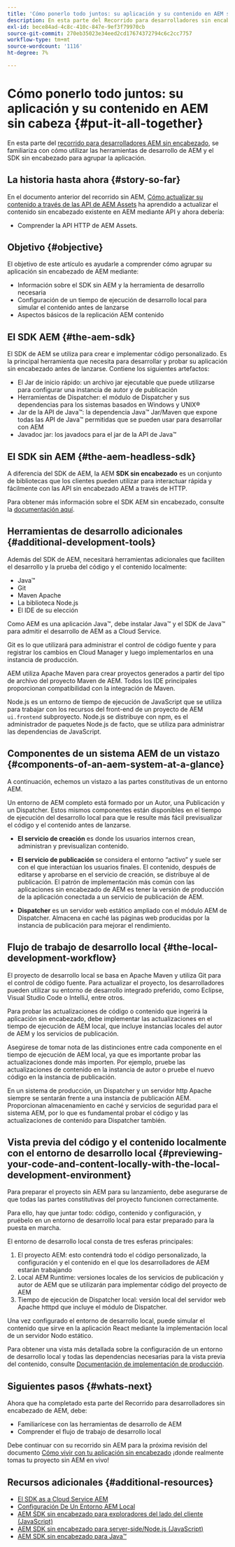 ```yaml
---
title: 'Cómo ponerlo todo juntos: su aplicación y su contenido en AEM sin cabeza'
description: En esta parte del Recorrido para desarrolladores sin encabezado de AEM, aprenda a tomar su proyecto de AEM, incluidos los fragmentos de contenido, las llamadas de GraphQL, las llamadas a la API de REST y la aplicación, y prepárelo para su lanzamiento.
exl-id: bece84ad-4c8c-410c-847e-9ef3f79970cb
source-git-commit: 270eb35023e34eed2cd17674372794c6c2cc7757
workflow-type: tm+mt
source-wordcount: '1116'
ht-degree: 7%

---
```


# Cómo ponerlo todo juntos: su aplicación y su contenido en AEM sin cabeza {#put-it-all-together}

En esta parte del [recorrido para desarrolladores AEM sin encabezado](overview.md), se familiariza con cómo utilizar las herramientas de desarrollo de AEM y el SDK sin encabezado para agrupar la aplicación.

## La historia hasta ahora {#story-so-far}

En el documento anterior del recorrido sin AEM, [Cómo actualizar su contenido a través de las API de AEM Assets](update-your-content.md) ha aprendido a actualizar el contenido sin encabezado existente en AEM mediante API y ahora debería:

* Comprender la API HTTP de AEM Assets.

## Objetivo {#objective}

El objetivo de este artículo es ayudarle a comprender cómo agrupar su aplicación sin encabezado de AEM mediante:

* Información sobre el SDK sin AEM y la herramienta de desarrollo necesaria
* Configuración de un tiempo de ejecución de desarrollo local para simular el contenido antes de lanzarse
* Aspectos básicos de la replicación AEM contenido

## El SDK AEM {#the-aem-sdk}

El SDK de AEM se utiliza para crear e implementar código personalizado. Es la principal herramienta que necesita para desarrollar y probar su aplicación sin encabezado antes de lanzarse. Contiene los siguientes artefactos:

* El Jar de inicio rápido: un archivo jar ejecutable que puede utilizarse para configurar una instancia de autor y de publicación
* Herramientas de Dispatcher: el módulo de Dispatcher y sus dependencias para los sistemas basados en Windows y UNIX®
* Jar de la API de Java™: la dependencia Java™ Jar/Maven que expone todas las API de Java™ permitidas que se pueden usar para desarrollar con AEM
* Javadoc jar: los javadocs para el jar de la API de Java™

## El SDK sin AEM {#the-aem-headless-sdk}

A diferencia del SDK de AEM, la AEM **SDK sin encabezado** es un conjunto de bibliotecas que los clientes pueden utilizar para interactuar rápida y fácilmente con las API sin encabezado AEM a través de HTTP.

Para obtener más información sobre el SDK AEM sin encabezado, consulte la [documentación aquí](https://experienceleague.adobe.com/docs/experience-manager-learn/getting-started-with-aem-headless/graphql/how-to/aem-headless-sdk.html?lang=en).

## Herramientas de desarrollo adicionales {#additional-development-tools}

Además del SDK de AEM, necesitará herramientas adicionales que faciliten el desarrollo y la prueba del código y el contenido localmente:

* Java™
* Git
* Maven Apache
* La biblioteca Node.js
* El IDE de su elección

Como AEM es una aplicación Java™, debe instalar Java™ y el SDK de Java™ para admitir el desarrollo de AEM as a Cloud Service.

Git es lo que utilizará para administrar el control de código fuente y para registrar los cambios en Cloud Manager y luego implementarlos en una instancia de producción.

AEM utiliza Apache Maven para crear proyectos generados a partir del tipo de archivo del proyecto Maven de AEM. Todos los IDE principales proporcionan compatibilidad con la integración de Maven.

Node.js es un entorno de tiempo de ejecución de JavaScript que se utiliza para trabajar con los recursos del front-end de un proyecto de AEM `ui.frontend` subproyecto. Node.js se distribuye con npm, es el administrador de paquetes Node.js de facto, que se utiliza para administrar las dependencias de JavaScript.

## Componentes de un sistema AEM de un vistazo {#components-of-an-aem-system-at-a-glance}

A continuación, echemos un vistazo a las partes constitutivas de un entorno AEM.

Un entorno de AEM completo está formado por un Autor, una Publicación y un Dispatcher. Estos mismos componentes están disponibles en el tiempo de ejecución del desarrollo local para que le resulte más fácil previsualizar el código y el contenido antes de lanzarse.

* **El servicio de creación** es donde los usuarios internos crean, administran y previsualizan contenido.

* **El servicio de publicación** se considera el entorno “activo” y suele ser con el que interactúan los usuarios finales. El contenido, después de editarse y aprobarse en el servicio de creación, se distribuye al de publicación. El patrón de implementación más común con las aplicaciones sin encabezado de AEM es tener la versión de producción de la aplicación conectada a un servicio de publicación de AEM.

* **Dispatcher** es un servidor web estático ampliado con el módulo AEM de Dispatcher. Almacena en caché las páginas web producidas por la instancia de publicación para mejorar el rendimiento.

## Flujo de trabajo de desarrollo local {#the-local-development-workflow}

El proyecto de desarrollo local se basa en Apache Maven y utiliza Git para el control de código fuente. Para actualizar el proyecto, los desarrolladores pueden utilizar su entorno de desarrollo integrado preferido, como Eclipse, Visual Studio Code o IntelliJ, entre otros.

Para probar las actualizaciones de código o contenido que ingerirá la aplicación sin encabezado, debe implementar las actualizaciones en el tiempo de ejecución de AEM local, que incluye instancias locales del autor de AEM y los servicios de publicación.

Asegúrese de tomar nota de las distinciones entre cada componente en el tiempo de ejecución de AEM local, ya que es importante probar las actualizaciones donde más importen. Por ejemplo, pruebe las actualizaciones de contenido en la instancia de autor o pruebe el nuevo código en la instancia de publicación.

En un sistema de producción, un Dispatcher y un servidor http Apache siempre se sentarán frente a una instancia de publicación AEM. Proporcionan almacenamiento en caché y servicios de seguridad para el sistema AEM, por lo que es fundamental probar el código y las actualizaciones de contenido para Dispatcher también.

## Vista previa del código y el contenido localmente con el entorno de desarrollo local {#previewing-your-code-and-content-locally-with-the-local-development-environment}

Para preparar el proyecto sin AEM para su lanzamiento, debe asegurarse de que todas las partes constitutivas del proyecto funcionen correctamente.

Para ello, hay que juntar todo: código, contenido y configuración, y pruébelo en un entorno de desarrollo local para estar preparado para la puesta en marcha.

El entorno de desarrollo local consta de tres esferas principales:

1. El proyecto AEM: esto contendrá todo el código personalizado, la configuración y el contenido en el que los desarrolladores de AEM estarán trabajando
1. Local AEM Runtime: versiones locales de los servicios de publicación y autor de AEM que se utilizarán para implementar código del proyecto de AEM
1. Tiempo de ejecución de Dispatcher local: versión local del servidor web Apache htttpd que incluye el módulo de Dispatcher.

Una vez configurado el entorno de desarrollo local, puede simular el contenido que sirve en la aplicación React mediante la implementación local de un servidor Nodo estático.

Para obtener una vista más detallada sobre la configuración de un entorno de desarrollo local y todas las dependencias necesarias para la vista previa del contenido, consulte [Documentación de implementación de producción](https://experienceleague.adobe.com/docs/experience-manager-learn/getting-started-with-aem-headless/graphql/multi-step/production-deployment.html?lang=en#prerequisites).

## Siguientes pasos {#whats-next}

Ahora que ha completado esta parte del Recorrido para desarrolladores sin encabezado de AEM, debe:

* Familiarícese con las herramientas de desarrollo de AEM
* Comprender el flujo de trabajo de desarrollo local

Debe continuar con su recorrido sin AEM para la próxima revisión del documento [Cómo vivir con tu aplicación sin encabezado](/help/journey-headless/developer/go-live.md) ¡donde realmente tomas tu proyecto sin AEM en vivo!

## Recursos adicionales {#additional-resources}

* [El SDK as a Cloud Service AEM](/help/implementing/developing/introduction/aem-as-a-cloud-service-sdk.md)
* [Configuración De Un Entorno AEM Local](https://experienceleague.adobe.com/docs/experience-manager-learn/foundation/development/set-up-a-local-aem-development-environment.html?lang=es)
* [AEM SDK sin encabezado para exploradores del lado del cliente (JavaScript)](https://github.com/adobe/aem-headless-client-js)
* [AEM SDK sin encabezado para server-side/Node.js (JavaScript)](https://github.com/adobe/aem-headless-client-nodejs)
* [AEM SDK sin encabezado para Java™](https://github.com/adobe/aem-headless-client-java)


